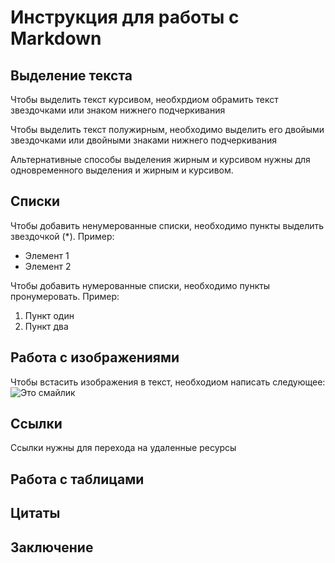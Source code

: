 # Инструкция для работы с Markdown

## Выделение текста

Чтобы выделить текст курсивом, необхрдиом обрамить текст звездочками или знаком нижнего подчеркивания

Чтобы выделить текст полужирным, необходимо выделить его двойыми звездочками или двойными знаками нижнего подчеркивания

Альтернативные способы выделения жирным и курсивом нужны для одновременного выделения и жирным и курсивом.

## Списки

Чтобы добавить ненумерованные списки, необходимо пункты выделить звездочкой (*).
Пример:

* Элемент 1
* Элемент 2


Чтобы добавить нумерованные списки, необходимо пункты пронумеровать.
Пример:

1. Пункт один
2. Пункт два

## Работа с изображениями

Чтобы встасить изображения в текст, необходиом написать следующее:
![Это смайлик](Смайлик.png)

## Ссылки

Ссылки нужны для перехода на удаленные ресурсы

## Работа с таблицами

## Цитаты

## Заключение
